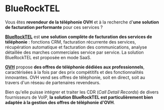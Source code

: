 # BlueRockTEL
Vous êtes **revendeur de la téléphonie OVH** et à la recherche d'**une solution de facturation performante** pour ces services ? 

[**BlueRockTEL**](http://bluerocktel.com/) est **une solution complète de facturation des services de téléphonie** : fonctions CRM, facturation récurrente des services, récupération automatique et facturation des communications, analyse détaillée des marches commerciales service par service. La solution BlueRockTEL est proposée en mode SaaS.

[**OVH**](https://www.ovhtelecom.fr/) propose **des offres de téléphonie dédiées aux professionnels**, caractérisées à la fois par des prix compétitifs et des fonctionnalités innovantes. OVH vend ses offres de téléphonie, soit en direct, soit au travers d'un réseau de partenaires revendeurs.

Bien qu'elle puisse intégrer et traiter les CDR (*Call Detail Records*) de divers fournisseurs de VoIP, **la solution BlueRockTEL est particulièrement bien adaptée à la gestion des offres de téléphonie d'OVH**.
